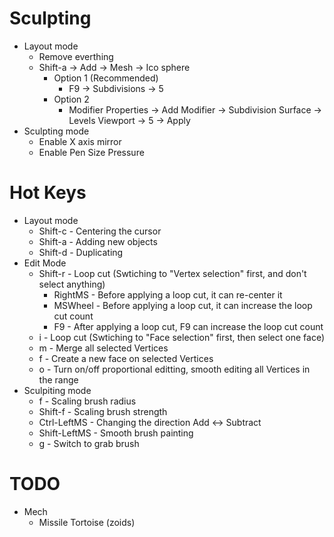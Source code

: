 Sculpting
=====
* Layout mode
  * Remove everthing
  * Shift-a -> Add -> Mesh -> Ico sphere
    * Option 1 (Recommended)
      * F9 -> Subdivisions -> 5
    * Option 2
      * Modifier Properties -> Add Modifier -> Subdivision Surface -> Levels Viewport -> 5 -> Apply
* Sculpting mode
  * Enable X axis mirror
  * Enable Pen Size Pressure

Hot Keys
=====
* Layout mode
  * Shift-c - Centering the cursor
  * Shift-a - Adding new objects
  * Shift-d - Duplicating
* Edit Mode
  * Shift-r - Loop cut (Swtiching to "Vertex selection" first, and don't select anything)
    * RightMS - Before applying a loop cut, it can re-center it
    * MSWheel - Before applying a loop cut, it can increase the loop cut count
    * F9      - After applying a loop cut, F9 can increase the loop cut count
  * i       - Loop cut (Swtiching to "Face selection" first, then select one face)
  * m       - Merge all selected Vertices
  * f       - Create a new face on selected Vertices
  * o       - Turn on/off proportional editting, smooth editing all Vertices in the range
* Sculpiting mode
  * f            - Scaling brush radius
  * Shift-f      - Scaling brush strength
  * Ctrl-LeftMS  - Changing the direction Add <-> Subtract
  * Shift-LeftMS - Smooth brush painting
  * g            - Switch to grab brush

TODO
=====
* Mech
  * Missile Tortoise (zoids)
